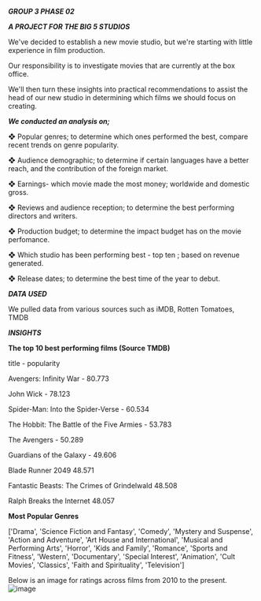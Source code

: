 ***GROUP 3 PHASE 02***

***A PROJECT FOR THE BIG 5 STUDIOS***

We've decided to establish a new movie studio, but we're starting with little experience in film production. 

Our responsibility is to investigate movies that are currently at the box office. 

We'll then turn these insights into practical recommendations to assist the head of our new studio in determining which films we should focus on creating.

***We conducted an analysis on;***

❖	Popular genres; to determine which ones performed the best, compare recent trends on genre popularity.

❖	Audience demographic; to determine if certain languages have a better reach, and the contribution of the foreign market.

❖	Earnings- which movie made the most money; worldwide and domestic gross.

❖	Reviews and audience reception; to determine the best performing directors and writers.

❖	Production budget; to determine the impact budget has on the movie perfomance.

❖	Which studio has been performing best - top ten ; based on revenue generated.

❖	Release dates; to determine the best time of the year to debut.

***DATA USED***

We pulled data from various sources such as iMDB, Rotten Tomatoes, TMDB

***INSIGHTS***

**The top 10 best performing films (Source TMDB)**

title                      -                    popularity

 Avengers: Infinity War            -             80.773
 
 John Wick                      -                78.123
 
 Spider-Man: Into the Spider-Verse        -      60.534
 
 The Hobbit: The Battle of the Five Armies   -   53.783
 
 The Avengers                  -                 50.289

 Guardians of the Galaxy             -           49.606
 
 Blade Runner 2049                              48.571
 
 Fantastic Beasts: The Crimes of Grindelwald      48.508
  
 Ralph Breaks the Internet                        48.057

 **Most Popular Genres**

 ['Drama', 'Science Fiction and Fantasy', 'Comedy',
       'Mystery and Suspense', 'Action and Adventure',
       'Art House and International', 'Musical and Performing Arts',
       'Horror', 'Kids and Family', 'Romance', 'Sports and Fitness',
       'Western', 'Documentary', 'Special Interest', 'Animation',
       'Cult Movies', 'Classics', 'Faith and Spirituality', 'Television']

Below is an image for ratings across films from 2010 to the present.
![image](https://github.com/user-attachments/assets/ad8b581b-a79c-4fe5-b99f-75990138c7ee)

